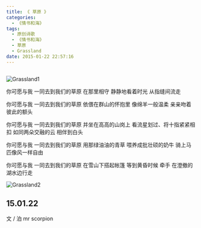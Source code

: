 ```yaml
---
title: 《 草原 》
categories:
  - 《情书和海》
tags:
  - 原创诗歌
  - 《情书和海》
  - 草原
  - Grassland
date: 2015-01-22 22:57:16
---
```


<iframe frameborder="no" border="0" marginwidth="0" marginheight="0" width=0 height=0 src="http://music.163.com/outchain/player?type=3&id=10002034&auto=1&height=66"></iframe>

![Grassland1](http://7xswux.com1.z0.glb.clouddn.com/02%E8%8D%89%E5%8E%9F.jpg)

你可愿与我
一同去到我们的草原
在那里相守
静静地看着时光
从指缝间流走

你可愿与我
一同去到我们的草原
依偎在群山的怀抱里
像绵羊一般温柔
亲亲吻着彼此的额头

你可愿与我
一同去到我们的草原
并坐在高高的山岗上
看流星划过、将十指紧紧相扣
如同两朵交融的云
相伴到白头

你可愿与我
一同去到我们的草原
用那绿油油的青草
喂养成批壮硕的奶牛
骑上马匹像风一样自由

你可愿与我
一同去到我们的草原
在雪山下搭起帐篷
等到黄昏时候
牵手
在澄撤的湖水边行走


![Grassland2](http://7xswux.com1.z0.glb.clouddn.com/3%E3%80%81%E8%8D%89%E5%8E%9F.jpg)

15.01.22
---
文  / 泊
mr scorpion
